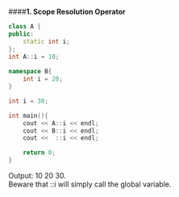 ####**1. Scope Resolution Operator**
```cpp
class A {
public:
    static int i;
};
int A::i = 10;
 
namespace B{
    int i = 20;
}

int i = 30;

int main(){
    cout << A::i << endl;
    cout << B::i << endl;
    cout <<  ::i << endl; 

    return 0;
}
```
Output: 10 20 30.  
Beware that ::i will simply call the global variable.
